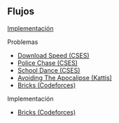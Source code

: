 ## Flujos

[Implementación](flow.cpp)

Problemas
- [Download Speed (CSES)](https://cses.fi/problemset/task/1694)
- [Police Chase (CSES)](https://cses.fi/problemset/task/1695)
- [School Dance (CSES)](https://cses.fi/problemset/task/1696)
- [Avoiding The Apocalipse (Kattis)](https://open.kattis.com/problems/avoidingtheapocalypse)
- [Bricks (Codeforces)](https://codeforces.com/contest/1404/problem/E)

Implementación
- [Bricks (Codeforces)](bricks.cpp)
